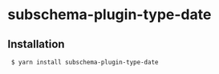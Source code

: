 subschema-plugin-type-date
===

## Installation
```sh
 $ yarn install subschema-plugin-type-date
```
